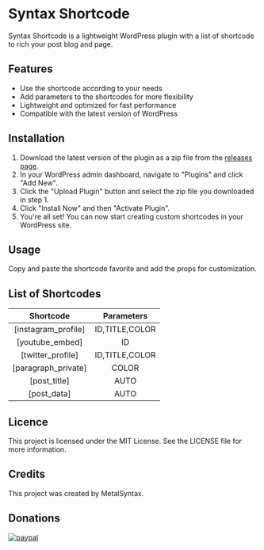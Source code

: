 # Syntax Shortcode
Syntax Shortcode is a lightweight WordPress plugin with a list of shortcode to rich your post blog and page.

## Features

- Use the shortcode according to your needs
- Add parameters to the shortcodes for more flexibility
- Lightweight and optimized for fast performance
- Compatible with the latest version of WordPress

## Installation

1. Download the latest version of the plugin as a zip file from the [releases page](https://github.com/MetalSyntax/syntax-shortcode/releases).
2. In your WordPress admin dashboard, navigate to "Plugins" and click "Add New".
3. Click the "Upload Plugin" button and select the zip file you downloaded in step 1.
4. Click "Install Now" and then "Activate Plugin".
5. You're all set! You can now start creating custom shortcodes in your WordPress site.

## Usage
Copy and paste the shortcode favorite and add the props for customization.

## List of Shortcodes
| Shortcode           | Parameters    | 
| :-----------------: | :-----------: |
| [instagram_profile] | ID,TITLE,COLOR|
| [youtube_embed]     | ID            |
| [twitter_profile]   | ID,TITLE,COLOR|
| [paragraph_private] | COLOR         |
| [post_title]        | AUTO          |
| [post_data]         | AUTO          |

## Licence

This project is licensed under the MIT License. See the LICENSE file for more information.

## Credits
This project was created by MetalSyntax.

## Donations

[![paypal](https://www.paypalobjects.com/en_US/i/btn/btn_donateCC_LG.gif)](paypal.me/MetalSyntax)
